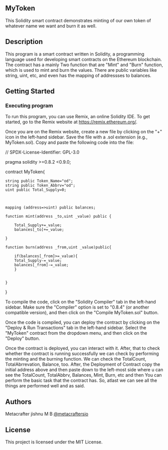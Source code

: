 ## MyToken

This Solidity smart contract demonstrates minting of our own token of whatever name we want and burn it as well.

## Description

This program is a smart contract written in Solidity, a programming language used for developing smart contracts on the Ethereum blockchain. The contract has a mainly Two function that are "Mint" and "Burn" function, which is used to mint and burn the values. There are public variables like string, uint, etc, and even has the mapping of addressses to balances.

## Getting Started

### Executing program

To run this program, you can use Remix, an online Solidity IDE. To get started, go to the Remix website at https://remix.ethereum.org/.

Once you are on the Remix website, create a new file by clicking on the "+" icon in the left-hand sidebar. Save the file with a .sol extension (e.g., MyToken.sol). Copy and paste the following code into the file:

// SPDX-License-Identifier: GPL-3.0

pragma solidity >=0.8.2 <0.9.0;

contract MyToken{

    string public Token_Name="od";
    string public Token_Abbrv="od";
    uint public Total_Supply=0;



    mapping (address=>uint) public balances;

    function mint(address _to,uint _value) public {
        
        Total_Supply+=_value;
        balances[_to]+=_value;

    }

    function burn(address _from,uint _value)public{
        
        if(balances[_from]>=_value){
        Total_Supply-=_value;
        balances[_from]-=_value;
        }
       

    }
}



To compile the code, click on the "Solidity Compiler" tab in the left-hand sidebar. Make sure the "Compiler" option is set to "0.8.4" (or another compatible version), and then click on the "Compile MyToken.sol" button.

Once the code is compiled, you can deploy the contract by clicking on the "Deploy & Run Transactions" tab in the left-hand sidebar. Select the "MyToken" contract from the dropdown menu, and then click on the "Deploy" button.

Once the contract is deployed, you can interact with it. After, that to check whether the contract is running successfully we can check by performing the minting and the burning function. We can check the TotalCount, TotalAbrrevation, Balance, too. After, the Deployment of Contract copy the initial address above and then paste down to the left-most side where u can see the TotalCount, TotalAbbrv, Balances, Mint, Burn, etc and then You can perform the basic task that the contract has. So, atlast we can see all the things are performed well and as said.

## Authors

Metacrafter jishnu M B
[@metacraftersio](https://twitter.com/metacraftersio)


## License

This project is licensed under the MIT License.

